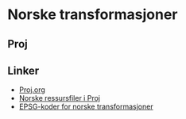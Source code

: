 # Norske transformasjoner

## Proj

## Linker

* [Proj.org](https://proj.org/)
* [Norske ressursfiler i Proj](docs/resources.md)
* [EPSG-koder for norske transformasjoner](docs/epsg_codes.md)
